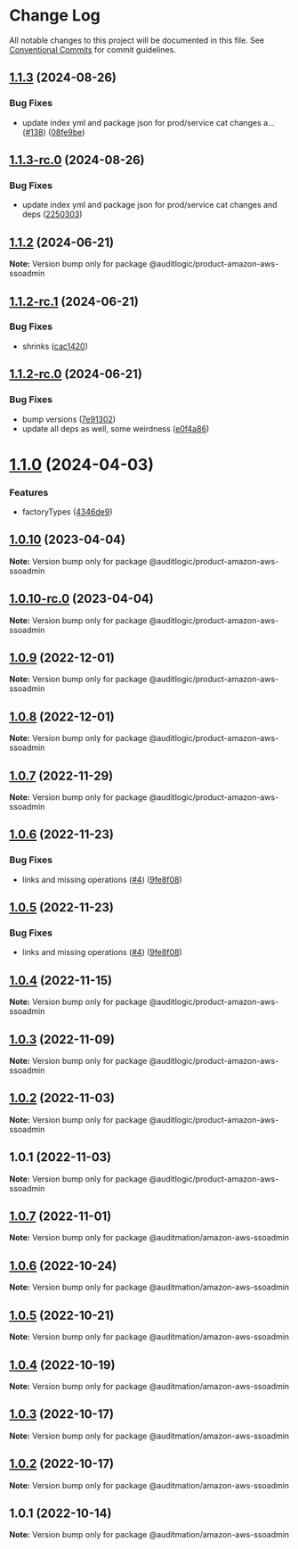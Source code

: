 # Change Log

All notable changes to this project will be documented in this file.
See [Conventional Commits](https://conventionalcommits.org) for commit guidelines.

## [1.1.3](https://github.com/auditlogic/product/compare/@auditlogic/product-amazon-aws-ssoadmin@1.1.2...@auditlogic/product-amazon-aws-ssoadmin@1.1.3) (2024-08-26)


### Bug Fixes

* update index yml and package json for prod/service cat changes a… ([#138](https://github.com/auditlogic/product/issues/138)) ([08fe9be](https://github.com/auditlogic/product/commit/08fe9beb1c8457462a19bc69caa02e6212d97e1a))





## [1.1.3-rc.0](https://github.com/auditlogic/product/compare/@auditlogic/product-amazon-aws-ssoadmin@1.1.2...@auditlogic/product-amazon-aws-ssoadmin@1.1.3-rc.0) (2024-08-26)


### Bug Fixes

* update index yml and package json for prod/service cat changes and deps ([2250303](https://github.com/auditlogic/product/commit/225030363a363608240135b7ebed386b28f01e4b))





## [1.1.2](https://github.com/auditlogic/product/compare/@auditlogic/product-amazon-aws-ssoadmin@1.1.2-rc.1...@auditlogic/product-amazon-aws-ssoadmin@1.1.2) (2024-06-21)

**Note:** Version bump only for package @auditlogic/product-amazon-aws-ssoadmin





## [1.1.2-rc.1](https://github.com/auditlogic/product/compare/@auditlogic/product-amazon-aws-ssoadmin@1.1.2-rc.0...@auditlogic/product-amazon-aws-ssoadmin@1.1.2-rc.1) (2024-06-21)


### Bug Fixes

* shrinks ([cac1420](https://github.com/auditlogic/product/commit/cac14200fefcd8183ab69fe89a47bd3f70f563e9))





## [1.1.2-rc.0](https://github.com/auditlogic/product/compare/@auditlogic/product-amazon-aws-ssoadmin@1.1.0...@auditlogic/product-amazon-aws-ssoadmin@1.1.2-rc.0) (2024-06-21)


### Bug Fixes

* bump versions ([7e91302](https://github.com/auditlogic/product/commit/7e913023b8b312150ed7762c32fbbe616be71de5))
* update all deps as well, some weirdness ([e0f4a86](https://github.com/auditlogic/product/commit/e0f4a864714e2d3de6bbf3da014d5312fe53be2f))





# [1.1.0](https://github.com/auditlogic/product/compare/@auditlogic/product-amazon-aws-ssoadmin@1.0.10...@auditlogic/product-amazon-aws-ssoadmin@1.1.0) (2024-04-03)


### Features

* factoryTypes ([4346de9](https://github.com/auditlogic/product/commit/4346de92693aee892fccf725338ffc7b80ab182b))





## [1.0.10](https://github.com/auditlogic/product/compare/@auditlogic/product-amazon-aws-ssoadmin@1.0.9...@auditlogic/product-amazon-aws-ssoadmin@1.0.10) (2023-04-04)

**Note:** Version bump only for package @auditlogic/product-amazon-aws-ssoadmin





## [1.0.10-rc.0](https://github.com/auditlogic/product/compare/@auditlogic/product-amazon-aws-ssoadmin@1.0.9...@auditlogic/product-amazon-aws-ssoadmin@1.0.10-rc.0) (2023-04-04)

**Note:** Version bump only for package @auditlogic/product-amazon-aws-ssoadmin





## [1.0.9](https://github.com/auditlogic/product/compare/@auditlogic/product-amazon-aws-ssoadmin@1.0.8...@auditlogic/product-amazon-aws-ssoadmin@1.0.9) (2022-12-01)

**Note:** Version bump only for package @auditlogic/product-amazon-aws-ssoadmin





## [1.0.8](https://github.com/auditlogic/product/compare/@auditlogic/product-amazon-aws-ssoadmin@1.0.7...@auditlogic/product-amazon-aws-ssoadmin@1.0.8) (2022-12-01)

**Note:** Version bump only for package @auditlogic/product-amazon-aws-ssoadmin





## [1.0.7](https://github.com/auditlogic/product/compare/@auditlogic/product-amazon-aws-ssoadmin@1.0.6...@auditlogic/product-amazon-aws-ssoadmin@1.0.7) (2022-11-29)

**Note:** Version bump only for package @auditlogic/product-amazon-aws-ssoadmin





## [1.0.6](https://github.com/auditlogic/product/compare/@auditlogic/product-amazon-aws-ssoadmin@1.0.4...@auditlogic/product-amazon-aws-ssoadmin@1.0.6) (2022-11-23)


### Bug Fixes

* links and missing operations ([#4](https://github.com/auditlogic/product/issues/4)) ([9fe8f08](https://github.com/auditlogic/product/commit/9fe8f08fe7c57fdb79f991ac35bd6ac2e7dcad38))





## [1.0.5](https://github.com/auditlogic/product/compare/@auditlogic/product-amazon-aws-ssoadmin@1.0.4...@auditlogic/product-amazon-aws-ssoadmin@1.0.5) (2022-11-23)


### Bug Fixes

* links and missing operations ([#4](https://github.com/auditlogic/product/issues/4)) ([9fe8f08](https://github.com/auditlogic/product/commit/9fe8f08fe7c57fdb79f991ac35bd6ac2e7dcad38))





## [1.0.4](https://github.com/auditlogic/product/compare/@auditlogic/product-amazon-aws-ssoadmin@1.0.3...@auditlogic/product-amazon-aws-ssoadmin@1.0.4) (2022-11-15)

**Note:** Version bump only for package @auditlogic/product-amazon-aws-ssoadmin





## [1.0.3](https://github.com/auditlogic/product/compare/@auditlogic/product-amazon-aws-ssoadmin@1.0.2...@auditlogic/product-amazon-aws-ssoadmin@1.0.3) (2022-11-09)

**Note:** Version bump only for package @auditlogic/product-amazon-aws-ssoadmin





## [1.0.2](https://github.com/auditlogic/product/compare/@auditlogic/product-amazon-aws-ssoadmin@1.0.1...@auditlogic/product-amazon-aws-ssoadmin@1.0.2) (2022-11-03)

**Note:** Version bump only for package @auditlogic/product-amazon-aws-ssoadmin





## 1.0.1 (2022-11-03)

**Note:** Version bump only for package @auditlogic/product-amazon-aws-ssoadmin





## [1.0.7](https://github.com/auditmation/store-content/compare/@auditmation/amazon-aws-ssoadmin@1.0.6...@auditmation/amazon-aws-ssoadmin@1.0.7) (2022-11-01)

**Note:** Version bump only for package @auditmation/amazon-aws-ssoadmin





## [1.0.6](https://github.com/auditmation/store-content/compare/@auditmation/amazon-aws-ssoadmin@1.0.5...@auditmation/amazon-aws-ssoadmin@1.0.6) (2022-10-24)

**Note:** Version bump only for package @auditmation/amazon-aws-ssoadmin





## [1.0.5](https://github.com/auditmation/store-content/compare/@auditmation/amazon-aws-ssoadmin@1.0.4...@auditmation/amazon-aws-ssoadmin@1.0.5) (2022-10-21)

**Note:** Version bump only for package @auditmation/amazon-aws-ssoadmin





## [1.0.4](https://github.com/auditmation/store-content/compare/@auditmation/amazon-aws-ssoadmin@1.0.3...@auditmation/amazon-aws-ssoadmin@1.0.4) (2022-10-19)

**Note:** Version bump only for package @auditmation/amazon-aws-ssoadmin





## [1.0.3](https://github.com/auditmation/store-content/compare/@auditmation/amazon-aws-ssoadmin@1.0.2...@auditmation/amazon-aws-ssoadmin@1.0.3) (2022-10-17)

**Note:** Version bump only for package @auditmation/amazon-aws-ssoadmin





## [1.0.2](https://github.com/auditmation/store-content/compare/@auditmation/amazon-aws-ssoadmin@1.0.1...@auditmation/amazon-aws-ssoadmin@1.0.2) (2022-10-17)

**Note:** Version bump only for package @auditmation/amazon-aws-ssoadmin





## 1.0.1 (2022-10-14)

**Note:** Version bump only for package @auditmation/amazon-aws-ssoadmin
